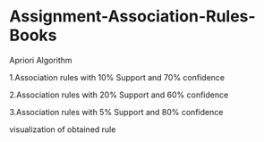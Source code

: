 # Assignment-Association-Rules-Books
Apriori Algorithm

1.Association rules with 10% Support and 70% confidence

2.Association rules with 20% Support and 60% confidence

3.Association rules with 5% Support and 80% confidence

visualization of obtained rule
